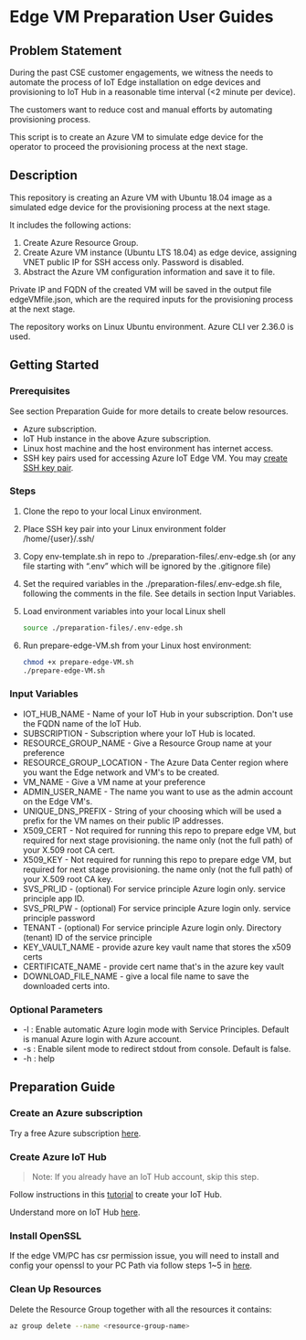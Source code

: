 # Edge VM Preparation User Guides

## Problem Statement

During the past CSE customer engagements, we witness the needs to automate the process of IoT Edge installation on edge devices and provisioning to IoT Hub in a reasonable time interval (<2 minute per device).

The customers want to reduce cost and manual efforts by automating provisioning process.

This script is to create an Azure VM to simulate edge device for the operator to proceed the provisioning process at the next stage.  

## Description

This repository is creating an Azure VM with Ubuntu 18.04 image as a simulated edge device for the provisioning process at the next stage.

It includes the following actions:

1. Create Azure Resource Group.
2. Create Azure VM instance (Ubuntu LTS 18.04) as edge device, assigning VNET public IP for SSH access only. Password is disabled.
3. Abstract the Azure VM configuration information and save it to file.

Private IP and FQDN of the created VM will be saved in the output file edgeVMfile.json, which are the required inputs for the provisioning process at the next stage.

The repository works on Linux Ubuntu environment. Azure CLI ver 2.36.0 is used.

## Getting Started

### Prerequisites

See section Preparation Guide for more details to create below resources.

- Azure subscription.
- IoT Hub instance in the above Azure subscription.
- Linux host machine and the host environment has internet access.
- SSH key pairs used for accessing Azure IoT Edge VM. You may [create SSH key pair](https://docs.microsoft.com/en-us/azure/virtual-machines/linux/create-ssh-keys-detailed).  

### Steps

1. Clone the repo to your local Linux environment.
2. Place SSH key pair into your Linux environment folder /home/{user}/.ssh/
3. Copy env-template.sh in repo to ./preparation-files/.env-edge.sh (or any file starting with “.env” which will be ignored by the .gitignore file)
4. Set the required variables in the ./preparation-files/.env-edge.sh file, following the comments in the file. See details in section Input Variables.
5. Load environment variables into your local Linux shell

    ```bash
    source ./preparation-files/.env-edge.sh
    ```

6. Run prepare-edge-VM.sh from your Linux host environment:

    ```bash
    chmod +x prepare-edge-VM.sh
    ./prepare-edge-VM.sh
    ```

### Input Variables

- IOT_HUB_NAME - Name of your IoT Hub in your subscription. Don't use the FQDN name of the IoT Hub.
- SUBSCRIPTION - Subscription where your IoT Hub is located.
- RESOURCE_GROUP_NAME - Give a Resource Group name at your preference
- RESOURCE_GROUP_LOCATION - The Azure Data Center region where you want the Edge network and VM's to be created.
- VM_NAME - Give a VM name at your preference
- ADMIN_USER_NAME - The name you want to use as the admin account on the Edge VM's.
- UNIQUE_DNS_PREFIX - String of your choosing which will be used a prefix for the VM names on their public IP addresses.
- X509_CERT - Not required for running this repo to prepare edge VM, but required for next stage provisioning. the name only (not the full path) of your X.509 root CA cert.
- X509_KEY - Not required for running this repo to prepare edge VM, but required for next stage provisioning. the name only (not the full path) of your X.509 root CA key.
- SVS_PRI_ID - (optional) For service principle Azure login only. service principle app ID.
- SVS_PRI_PW - (optional) For service principle Azure login only. service principle password
- TENANT - (optional) For service principle Azure login only. Directory (tenant) ID of the service principle
- KEY_VAULT_NAME - provide azure key vault name that stores the x509 certs
- CERTIFICATE_NAME - provide cert name that's in the azure key vault
- DOWNLOAD_FILE_NAME - give a local file name to save the downloaded certs into.

### Optional Parameters

- -l    : Enable automatic Azure login mode with Service Principles. Default is manual Azure login with Azure account.
- -s    : Enable silent mode to redirect stdout from console. Default is false.
- -h : help

## Preparation Guide

### Create an Azure subscription

Try a free Azure subscription [here](https://azure.microsoft.com/en-us/free/).

### Create Azure IoT Hub

>Note:  If you already have an IoT Hub account, skip this step.

Follow instructions in this [tutorial](https://docs.microsoft.com/en-us/azure/iot-edge/quickstart-linux?view=iotedge-2020-11) to create your IoT Hub.

Understand more on IoT Hub [here](https://azure.microsoft.com/en-us/services/iot-hub/#overview).

### Install OpenSSL

If the edge VM/PC has csr permission issue, you will need to install and config your openssl to your PC Path via follow steps 1~5 in [here](https://linuxpip.org/install-openssl-linux/).

### Clean Up Resources

Delete the Resource Group together with all the resources it contains:

```bash
az group delete --name <resource-group-name>
```
